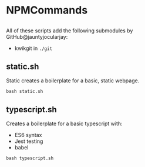 # NPMCommands

##

All of these scripts add the following submodules by GitHub@jauntyjocularjay:
- kwikgit in `./git`

## static.sh

Static creates a boilerplate for a basic, static webpage.

```
bash static.sh
```

## typescript.sh

Creates a boilerplate for a basic typescript with:
- ES6 syntax
- Jest testing
- babel

```
bash typescript.sh
```
